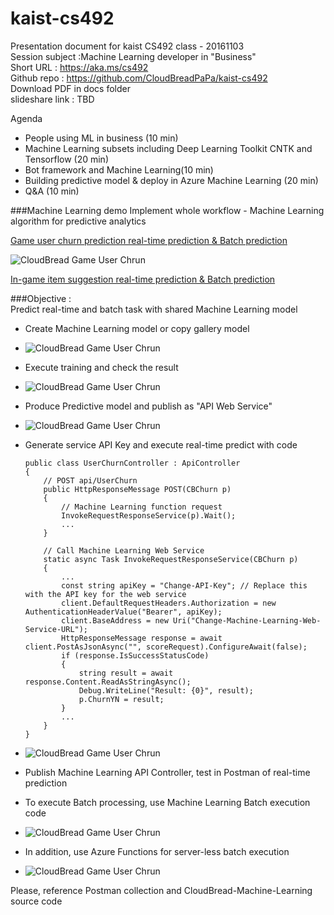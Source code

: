 # kaist-cs492
Presentation document for kaist CS492 class - 20161103  
Session subject :Machine Learning developer in "Business"  
Short URL : https://aka.ms/cs492  
Github repo : https://github.com/CloudBreadPaPa/kaist-cs492  
Download PDF in docs folder  
slideshare link : TBD  

Agenda
- People using ML in business (10 min)
- Machine Learning subsets including Deep Learning Toolkit CNTK and Tensorflow (20 min)
- Bot framework and Machine Learning(10 min)
- Building predictive model & deploy in Azure Machine Learning (20 min)
- Q&A (10 min)

###Machine Learning demo
Implement whole workflow - Machine Learning algorithm for predictive analytics 

[Game user churn prediction real-time prediction & Batch prediction](https://gallery.cortanaintelligence.com/Experiment/CloudBread-game-user-churn-prediction-1)  

![CloudBread Game User Chrun](images/20-1.png)  

[In-game item suggestion real-time prediction & Batch prediction](https://gallery.cortanaintelligence.com/Experiment/CloudBread-game-item-suggestion-prediction-1)  

###Objective :  
Predict real-time and batch task with shared Machine Learning model  

- Create Machine Learning model or copy gallery model  

- ![CloudBread Game User Chrun](images/20-2.png)  

- Execute training and check the result  

- ![CloudBread Game User Chrun](images/20-3.png)  

- Produce Predictive model and publish as "API Web Service"

- ![CloudBread Game User Chrun](images/20-4.png)  

- Generate service API Key and execute real-time predict with code

    ```
    public class UserChurnController : ApiController  
    {
        // POST api/UserChurn
        public HttpResponseMessage POST(CBChurn p)
        {
            // Machine Learning function request
            InvokeRequestResponseService(p).Wait();
            ...
        }

        // Call Machine Learning Web Service
        static async Task InvokeRequestResponseService(CBChurn p)
        {
            ...
            const string apiKey = "Change-API-Key"; // Replace this with the API key for the web service
            client.DefaultRequestHeaders.Authorization = new AuthenticationHeaderValue("Bearer", apiKey);
            client.BaseAddress = new Uri("Change-Machine-Learning-Web-Service-URL");
            HttpResponseMessage response = await client.PostAsJsonAsync("", scoreRequest).ConfigureAwait(false);
            if (response.IsSuccessStatusCode)
            {
                string result = await response.Content.ReadAsStringAsync();
                Debug.WriteLine("Result: {0}", result);
                p.ChurnYN = result;
            }
            ...
        }
    }
    ```

- ![CloudBread Game User Chrun](images/20-5.png)  

- Publish Machine Learning API Controller, test in Postman of real-time prediction  

- To execute Batch processing, use Machine Learning Batch execution code  

- ![CloudBread Game User Chrun](images/20-6.png)  

- In addition, use Azure Functions for server-less batch execution  

- ![CloudBread Game User Chrun](images/20-7.png)  

Please, reference Postman collection and CloudBread-Machine-Learning source code  
